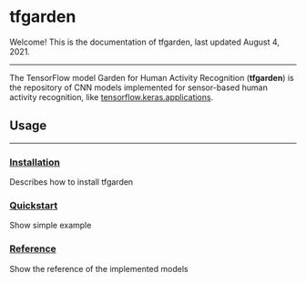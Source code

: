 # tfgarden

Welcome! This is the documentation of tfgarden, last updated August 4, 2021.

---

The TensorFlow model Garden for Human Activity Recognition (**tfgarden**) is the repository of CNN models implemented for sensor-based human activity recognition, like [tensorflow.keras.applications](https://www.tensorflow.org/api_docs/python/tf/keras/applications).

## Usage

---

### [Installation](install.md)
Describes how to install tfgarden

### [Quickstart](quickstart.md)
Show simple example

### [Reference](reference.md)
Show the reference of the implemented models